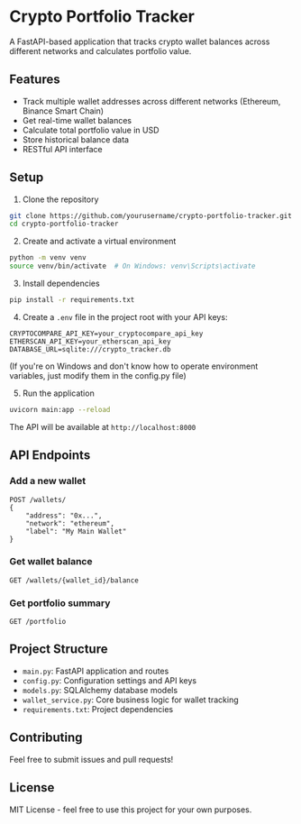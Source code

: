 # Crypto Portfolio Tracker

A FastAPI-based application that tracks crypto wallet balances across different networks and calculates portfolio value.

## Features

- Track multiple wallet addresses across different networks (Ethereum, Binance Smart Chain)
- Get real-time wallet balances
- Calculate total portfolio value in USD
- Store historical balance data
- RESTful API interface

## Setup

1. Clone the repository
```bash
git clone https://github.com/yourusername/crypto-portfolio-tracker.git
cd crypto-portfolio-tracker
```

2. Create and activate a virtual environment
```bash
python -m venv venv
source venv/bin/activate  # On Windows: venv\Scripts\activate
```

3. Install dependencies
```bash
pip install -r requirements.txt
```

4. Create a `.env` file in the project root with your API keys:
```
CRYPTOCOMPARE_API_KEY=your_cryptocompare_api_key
ETHERSCAN_API_KEY=your_etherscan_api_key
DATABASE_URL=sqlite:///crypto_tracker.db
```
(If you're on Windows and don't know how to operate environment variables, just modify them in the config.py file)

5. Run the application
```bash
uvicorn main:app --reload
```

The API will be available at `http://localhost:8000`

## API Endpoints

### Add a new wallet
```
POST /wallets/
{
    "address": "0x...",
    "network": "ethereum",
    "label": "My Main Wallet"
}
```

### Get wallet balance
```
GET /wallets/{wallet_id}/balance
```

### Get portfolio summary
```
GET /portfolio
```

## Project Structure

- `main.py`: FastAPI application and routes
- `config.py`: Configuration settings and API keys
- `models.py`: SQLAlchemy database models
- `wallet_service.py`: Core business logic for wallet tracking
- `requirements.txt`: Project dependencies

## Contributing

Feel free to submit issues and pull requests!

## License

MIT License - feel free to use this project for your own purposes.
